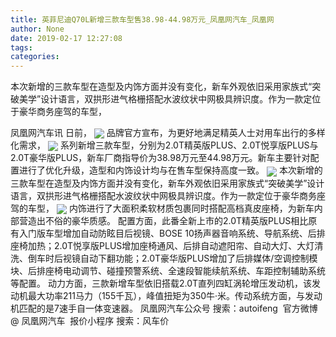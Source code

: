 ```yaml
---
title: 英菲尼迪Q70L新增三款车型售38.98-44.98万元_凤凰网汽车_凤凰网
author: None
date: 2019-02-17 12:27:08
tags: 
categories: 
---
```

本次新增的三款车型在造型及内饰方面并没有变化，新车外观依旧采用家族式“突破美学”设计语言，双拱形进气格栅搭配水波纹状中网极具辨识度。作为一款定位于豪华商务座驾的车型，
<!-- more -->
凤凰网汽车讯 日前，
<img align="center" border="0" src="http://a0.ifengimg.com/autoimg/82/90/2789082_8.jpg" />
品牌官方宣布，为更好地满足精英人士对用车出行的多样化需求，
<img align="center" border="0" src="http://a0.ifengimg.com/autoimg/85/90/2789085_8.jpg" />
系列新增三款车型，分别为2.0T精英版PLUS、2.0T悦享版PLUS与2.0T豪华版PLUS，新车厂商指导价为38.98万元至44.98万元。新车主要针对配置进行了优化升级，造型和内饰设计均与在售车型保持高度一致。
<img align="center" border="0" src="http://a0.ifengimg.com/autoimg/87/90/2789087_8.jpg" />
本次新增的三款车型在造型及内饰方面并没有变化，新车外观依旧采用家族式“突破美学”设计语言，双拱形进气格栅搭配水波纹状中网极具辨识度。作为一款定位于豪华商务座驾的车型，
<img align="center" border="0" src="http://a0.ifengimg.com/autoimg/88/90/2789088_8.jpg" />
内饰进行了大面积柔软材质包裹同时搭配高档真皮座椅，为新车内部营造出不俗的豪华质感。
配置方面，此番全新上市的2.0T精英版PLUS相比原有入门版车型增加自动防眩目后视镜、BOSE 10扬声器音响系统、导航系统、后排座椅加热；2.0T悦享版PLUS增加座椅通风、后排自动遮阳帘、自动大灯、大灯清洗、倒车时后视镜自动下翻功能；2.0T豪华版PLUS增加了后排媒体/空调控制模块、后排座椅电动调节、碰撞预警系统、全速段智能续航系统、车距控制辅助系统等配置。
动力方面，三款新增车型依旧搭载2.0T直列四缸涡轮增压发动机，该发动机最大功率211马力（155千瓦），峰值扭矩为350牛·米。传动系统方面，与发动机匹配的是7速手自一体变速器。
凤凰网汽车公众号
搜索：autoifeng
 官方微博
@ 凤凰网汽车 
 报价小程序
搜索：风车价

